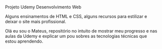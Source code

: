 Projeto Udemy Desenvolvimento Web

Alguns ensinamentos de HTML e CSS, alguns recursos para estilizar e deixar o site mais profissional.

Olá eu sou o Mateus, repositório no intuito de mostrar meu progresso e nas aulas da Udemy e explicar um pou sobres as tecnologias técnicas que estou aprendendo.